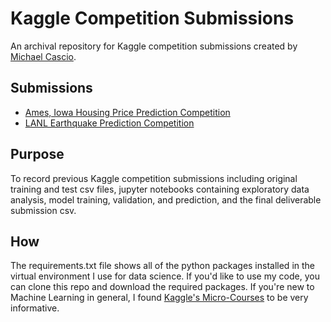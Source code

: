 # Kaggle Competition Submissions

An archival repository for Kaggle competition submissions created by [Michael Cascio](https://www.kaggle.com/cascio).

## Submissions
- [Ames, Iowa Housing Price Prediction Competition](https://github.com/cascio/Kaggle-Competitions/tree/master/Housing-Prices-Competition)
- [LANL Earthquake Prediction Competition](https://github.com/cascio/Kaggle-Competitions/tree/master/LANL-Earthquake-Prediction)

## Purpose
To record previous Kaggle competition submissions including original training and test csv files, jupyter notebooks containing exploratory data analysis, model training, validation, and prediction, and the final deliverable submission csv.

## How
The requirements.txt file shows all of the python packages installed in the virtual environment I use for data science. If you'd like to use my code, you can clone this repo and download the required packages. If you're new to Machine Learning in general, I found [Kaggle's Micro-Courses](https://www.kaggle.com/learn/overview) to be very informative.
